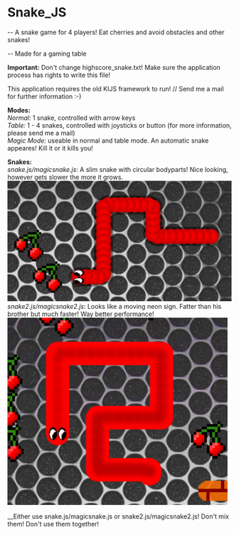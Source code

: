 # Snake_JS

-- A snake game for 4 players! Eat cherries and avoid obstacles and other snakes!

-- Made for a gaming table

__Important:__ Don't change highscore_snake.txt! Make sure the application process has rights to write this file!

This application requires the old KIJS framework to run! // Send me a mail for further information :-)


__Modes:__<br />
_Normal:_ 1 snake, controlled with arrow keys<br />
_Table:_ 1 - 4 snakes, controlled with joysticks or button (for more information, please send me a mail)<br />
_Magic Mode:_ useable in normal and table mode. An automatic snake appeares! Kill it or it kills you!

__Snakes:__<br />
_snake.js/magicsnake.js_: A slim snake with circular bodyparts! Nice looking, however gets slower the more it grows.<br />
![Snake](snake1.PNG)<br />
_snake2.js/magicsnake2.js_: Looks like a moving neon sign. Fatter than his brother but much faster! Way better performance!<br />
![Snake 2](snake2.PNG)

__Either use snake.js/magicsnake.js or snake2.js/magicsnake2.js! Don't mix them! Don't use them together!
